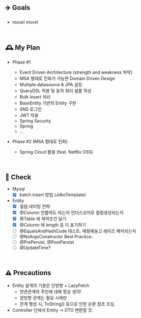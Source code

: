 ## ✈️ Goals

- move! move!

<br>

## 🕰 My Plan

- Phase #1
    - Event Driven Architecture (strength and weakness 파악)
    - MSA 형태로 진화가 가능한 Domain Driven Design
    - Multiple datasource & JPA 설정
    - QueryDSL 적용 및 동적 쿼리 샘플 작성
    - Bulk Insert 처리
    - BaseEntity 기반의 Entity 구현
    - SNS 로그인
    - JWT 적용
    - Spring Security
    - Spring
    - ...

- Phase #2 (MSA 형태로 진화)
    - Spring Cloud 활용 (feat. Netflix OSS)

<br>

## 📍 Check

- Mysql
    - [x] batch insert 방법 (JdbcTemplate)
- Entity
    - [x] 컬럼 네이밍 전략
    - [x] @Column 안붙여도 되는지 언더스코어로 컬럼생성되는지
    - [x] @Table 에 제약조건 달기
    - [x] @Column 에 length 등 다 표기하기
    - [ ] @EqualsAndHashCode 테스트. 매핑해놓고 레이즈 패치되는지
    - [ ] @NoArgsConstructor Best Practice..
    - [ ] @PrePersist, @PostPersist
    - [ ] @UpdateTime?

<br>

## ⚠️ Precautions

- Entity 설계의 기본은 단방향 + LazyFetch
    - 연관관계의 주인에 대해 항상 생각!
    - 양방향 관계는 필요 시에만
    - 관계 형성 시, ToString() 등으로 인한 순환 참조 조심
- Controller 단에서 Entity -> DTO 변환할 것.

